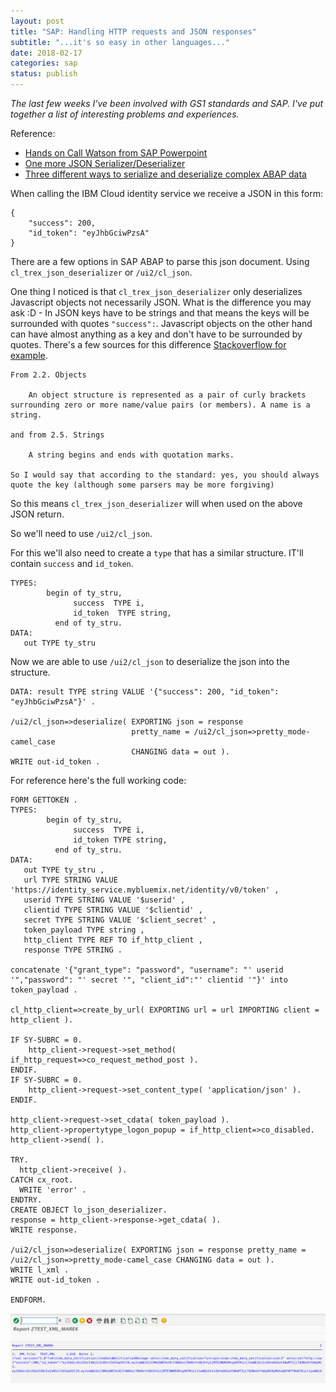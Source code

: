 ```yaml
---
layout: post
title: "SAP: Handling HTTP requests and JSON responses"
subtitle: "...it's so easy in other languages..."
date: 2018-02-17
categories: sap
status: publish
---
```



*The last few weeks I've been involved with GS1 standards and SAP. I've put together a list of interesting problems and experiences.*


Reference:   
* [Hands on Call Watson from SAP Powerpoint](https://www.ibm.com/developerworks/community/files/form/anonymous/api/library/25ecde0d-ebfb-47d4-a379-a048a1ccea57/document/d7c30a1b-da62-4066-b4b5-aedc92dfb139/media/Hands-on_Call_Watson_from_SAP_20171009.pdf)
* [One more JSON Serializer/Deserializer](https://wiki.scn.sap.com/wiki/display/Snippets/One+more+ABAP+to+JSON+Serializer+and+Deserializer)
* [Three different ways to serialize and deserialize complex ABAP data](https://blogs.sap.com/2013/02/21/three-different-ways-to-serialize-and-deserialize-complex-abap-data/)

When calling the IBM Cloud identity service we receive a JSON in this form: 
```
{
    "success": 200,
    "id_token": "eyJhbGciwPzsA"
}
```

There are a few options in SAP ABAP to parse this json document. 
Using `cl_trex_json_deserializer` or `/ui2/cl_json`.

One thing I noticed is that `cl_trex_json_deserializer` only deserializes Javascript objects not necessarily JSON. 
What is the difference you may ask :D - In JSON keys have to be strings and that means
the keys will be surrounded with quotes `"success":`. Javascript objects on the other
hand can have almost anything as a key and don't have to be surrounded by quotes.
There's a few sources for this difference [Stackoverflow for example](https://stackoverflow.com/questions/949449/json-spec-does-the-key-have-to-be-surrounded-with-quotes). 

```
From 2.2. Objects

    An object structure is represented as a pair of curly brackets surrounding zero or more name/value pairs (or members). A name is a string.

and from 2.5. Strings

    A string begins and ends with quotation marks.

So I would say that according to the standard: yes, you should always quote the key (although some parsers may be more forgiving)
```  

So this means `cl_trex_json_deserializer` will when used on the above JSON return.


So we'll need to use `/ui2/cl_json`. 


For this we'll also need to create a `type` that has a similar structure. IT'll contain
`success` and `id_token`. 

```
TYPES:
        begin of ty_stru,
              success  TYPE i,
              id_token  TYPE string,
          end of ty_stru.
DATA:
   out TYPE ty_stru 
```

Now we are able to use `/ui2/cl_json` to deserialize the json into the structure. 

```
DATA: result TYPE string VALUE '{"success": 200, "id_token": "eyJhbGciwPzsA"}' . 
  
/ui2/cl_json=>deserialize( EXPORTING json = response 
                           pretty_name = /ui2/cl_json=>pretty_mode-camel_case 
                           CHANGING data = out ).
WRITE out-id_token .
```

For reference here's the full working code:

```
FORM GETTOKEN .
TYPES:
        begin of ty_stru,
              success  TYPE i,
              id_token TYPE string,
          end of ty_stru.
DATA:
   out TYPE ty_stru ,
   url TYPE STRING VALUE 'https://identity_service.mybluemix.net/identity/v0/token' ,
   userid TYPE STRING VALUE '$userid' ,
   clientid TYPE STRING VALUE '$clientid' ,
   secret TYPE STRING VALUE '$client_secret' ,
   token_payload TYPE string ,
   http_client TYPE REF TO if_http_client ,
   response TYPE STRING .

concatenate '{"grant_type": "password", "username": "' userid '","password": "' secret '", "client_id":"' clientid '"}' into token_payload .

cl_http_client=>create_by_url( EXPORTING url = url IMPORTING client = http_client ).

IF SY-SUBRC = 0.
    http_client->request->set_method( if_http_request=>co_request_method_post ).
ENDIF.
IF SY-SUBRC = 0.
    http_client->request->set_content_type( 'application/json' ).
ENDIF.

http_client->request->set_cdata( token_payload ).
http_client->propertytype_logon_popup = if_http_client=>co_disabled.
http_client->send( ).

TRY.
  http_client->receive( ).
CATCH cx_root.
  WRITE 'error' .
ENDTRY.
CREATE OBJECT lo_json_deserializer.
response = http_client->response->get_cdata( ).
WRITE response.

/ui2/cl_json=>deserialize( EXPORTING json = response pretty_name = /ui2/cl_json=>pretty_mode-camel_case CHANGING data = out ).
WRITE l_xml .
WRITE out-id_token .

ENDFORM.

```

![We should see the tokens](/static/sap/print_token.png)
